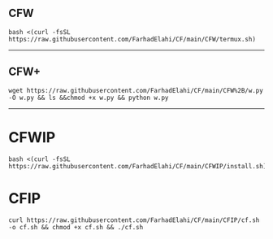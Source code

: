 ## **CFW**
```
bash <(curl -fsSL https://raw.githubusercontent.com/FarhadElahi/CF/main/CFW/termux.sh)
```
---
## **CFW+**

```
wget https://raw.githubusercontent.com/FarhadElahi/CF/main/CFW%2B/w.py -O w.py && ls &&chmod +x w.py && python w.py
```
---
# **CFWIP**

```
bash <(curl -fsSL https://raw.githubusercontent.com/FarhadElahi/CF/main/CFWIP/install.sh)
```
# CFIP
```
curl https://raw.githubusercontent.com/FarhadElahi/CF/main/CFIP/cf.sh -o cf.sh && chmod +x cf.sh && ./cf.sh
```
